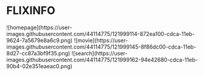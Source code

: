 <h1>FLIXINFO</h1>
![homepage](https://user-images.githubusercontent.com/44114775/121999114-872ea100-cdca-11eb-9624-7a5679e8a6c9.png)
![movie](https://user-images.githubusercontent.com/44114775/121999145-8f86dc00-cdca-11eb-8d27-cc87a3bf9f35.png)
![search](https://user-images.githubusercontent.com/44114775/121999162-94e42680-cdca-11eb-90b4-02e351eaeac0.png)
